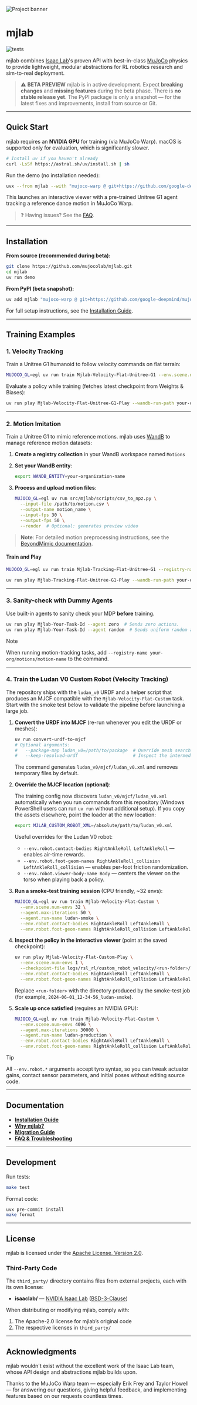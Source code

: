 ![Project banner](docs/static/mjlab-banner.jpg)

# mjlab

<p align="left">
  <img alt="tests" src="https://github.com/mujocolab/mjlab/actions/workflows/ci.yml/badge.svg" />
</p>

mjlab combines [Isaac Lab](https://github.com/isaac-sim/IsaacLab)'s proven API with best-in-class [MuJoCo](https://github.com/google-deepmind/mujoco_warp) physics to provide lightweight, modular abstractions for RL robotics research and sim-to-real deployment.

> ⚠️ **BETA PREVIEW**
> mjlab is in active development. Expect **breaking changes** and **missing features** during the beta phase.
> There is **no stable release yet**. The PyPI package is only a snapshot — for the latest fixes and improvements, install from source or Git.

---

## Quick Start

mjlab requires an **NVIDIA GPU** for training (via MuJoCo Warp).
macOS is supported only for evaluation, which is significantly slower.

```bash
# Install uv if you haven't already
curl -LsSf https://astral.sh/uv/install.sh | sh
```

Run the demo (no installation needed):

```bash
uvx --from mjlab --with "mujoco-warp @ git+https://github.com/google-deepmind/mujoco_warp@486642c3fa262a989b482e0e506716d5793d61a9" demo
```

This launches an interactive viewer with a pre-trained Unitree G1 agent tracking a reference dance motion in MuJoCo Warp.

> ❓ Having issues? See the [FAQ](docs/faq.md).

---

## Installation

**From source (recommended during beta):**

```bash
git clone https://github.com/mujocolab/mjlab.git
cd mjlab
uv run demo
```

**From PyPI (beta snapshot):**

```bash
uv add mjlab "mujoco-warp @ git+https://github.com/google-deepmind/mujoco_warp@486642c3fa262a989b482e0e506716d5793d61a9"
```

For full setup instructions, see the [Installation Guide](docs/installation_guide.md).

---

## Training Examples

### 1. Velocity Tracking

Train a Unitree G1 humanoid to follow velocity commands on flat terrain:

```bash
MUJOCO_GL=egl uv run train Mjlab-Velocity-Flat-Unitree-G1 --env.scene.num-envs 4096
```

Evaluate a policy while training (fetches latest checkpoint from Weights & Biases):

```bash
uv run play Mjlab-Velocity-Flat-Unitree-G1-Play --wandb-run-path your-org/mjlab/run-id
```

---

### 2. Motion Imitation

Train a Unitree G1 to mimic reference motions. mjlab uses [WandB](https://wandb.ai) to manage reference motion datasets:

1. **Create a registry collection** in your WandB workspace named `Motions`

2. **Set your WandB entity**:
   ```bash
   export WANDB_ENTITY=your-organization-name
   ```

3. **Process and upload motion files**:
   ```bash
   MUJOCO_GL=egl uv run src/mjlab/scripts/csv_to_npz.py \
     --input-file /path/to/motion.csv \
     --output-name motion_name \
     --input-fps 30 \
     --output-fps 50 \
     --render  # Optional: generates preview video
   ```

> **Note**: For detailed motion preprocessing instructions, see the [BeyondMimic documentation](https://github.com/HybridRobotics/whole_body_tracking/blob/main/README.md#motion-preprocessing--registry-setup).

#### Train and Play

```bash
MUJOCO_GL=egl uv run train Mjlab-Tracking-Flat-Unitree-G1 --registry-name your-org/motions/motion-name --env.scene.num-envs 4096

uv run play Mjlab-Tracking-Flat-Unitree-G1-Play --wandb-run-path your-org/mjlab/run-id
```

---

### 3. Sanity-check with Dummy Agents

Use built-in agents to sanity check your MDP **before** training.

```bash
uv run play Mjlab-Your-Task-Id --agent zero  # Sends zero actions.
uv run play Mjlab-Your-Task-Id --agent random  # Sends uniform random actions.
```

> [!NOTE]
> When running motion-tracking tasks, add `--registry-name your-org/motions/motion-name` to the command.

---

### 4. Train the Ludan V0 Custom Robot (Velocity Tracking)

The repository ships with the `ludan_v0` URDF and a helper script that produces an MJCF
compatible with the `Mjlab-Velocity-Flat-Custom` task. Start with the smoke test below to
validate the pipeline before launching a large job.

1. **Convert the URDF into MJCF** (re-run whenever you edit the URDF or meshes):

   ```bash
   uv run convert-urdf-to-mjcf
   # Optional arguments:
   #   --package-map ludan_v0=/path/to/package  # Override mesh search paths
   #   --keep-resolved-urdf                     # Inspect the intermediate URDF
   ```

   The command generates `ludan_v0/mjcf/ludan_v0.xml` and removes temporary files by default.

2. **Override the MJCF location (optional)**:

   The training config now discovers `ludan_v0/mjcf/ludan_v0.xml` automatically when you
   run commands from this repository (Windows PowerShell users can run `uv run` without
   additional setup). If you copy the assets elsewhere, point the loader at the new
   location:

   ```bash
   export MJLAB_CUSTOM_ROBOT_XML=/absolute/path/to/ludan_v0.xml
   ```

   Useful overrides for the Ludan V0 robot:

   - `--env.robot.contact-bodies RightAnkleRoll LeftAnkleRoll` — enables air-time rewards.
   - `--env.robot.foot-geom-names RightAnkleRoll_collision LeftAnkleRoll_collision` — enables per-foot friction randomization.
   - `--env.robot.viewer-body-name Body` — centers the viewer on the torso when playing back a policy.

3. **Run a smoke-test training session** (CPU friendly, ~32 envs):

   ```bash
   MUJOCO_GL=egl uv run train Mjlab-Velocity-Flat-Custom \
     --env.scene.num-envs 32 \
     --agent.max-iterations 50 \
     --agent.run-name ludan-smoke \
     --env.robot.contact-bodies RightAnkleRoll LeftAnkleRoll \
     --env.robot.foot-geom-names RightAnkleRoll_collision LeftAnkleRoll_collision
   ```

4. **Inspect the policy in the interactive viewer** (point at the saved checkpoint):

   ```bash
   uv run play Mjlab-Velocity-Flat-Custom-Play \
     --env.scene.num-envs 1 \
     --checkpoint-file logs/rsl_rl/custom_robot_velocity/<run-folder>/model_00050.pt \
     --env.robot.contact-bodies RightAnkleRoll LeftAnkleRoll \
     --env.robot.foot-geom-names RightAnkleRoll_collision LeftAnkleRoll_collision
   ```

   Replace `<run-folder>` with the directory produced by the smoke-test job (for example,
   `2024-06-01_12-34-56_ludan-smoke`).

5. **Scale up once satisfied** (requires an NVIDIA GPU):

   ```bash
   MUJOCO_GL=egl uv run train Mjlab-Velocity-Flat-Custom \
     --env.scene.num-envs 4096 \
     --agent.max-iterations 30000 \
     --agent.run-name ludan-production \
     --env.robot.contact-bodies RightAnkleRoll LeftAnkleRoll \
     --env.robot.foot-geom-names RightAnkleRoll_collision LeftAnkleRoll_collision
   ```

> [!TIP]
> All `--env.robot.*` arguments accept tyro syntax, so you can tweak actuator gains, contact
> sensor parameters, and initial poses without editing source code.

---

## Documentation

- **[Installation Guide](docs/installation_guide.md)**
- **[Why mjlab?](docs/motivation.md)**
- **[Migration Guide](docs/migration_guide.md)**
- **[FAQ & Troubleshooting](docs/faq.md)**

---

## Development

Run tests:

```bash
make test
```

Format code:

```bash
uvx pre-commit install
make format
```

---

## License

mjlab is licensed under the [Apache License, Version 2.0](LICENSE).

### Third-Party Code

The `third_party/` directory contains files from external projects, each with its own license:

- **isaaclab/** — [NVIDIA Isaac Lab](https://github.com/isaac-sim/IsaacLab) ([BSD-3-Clause](src/mjlab/third_party/isaaclab/LICENSE))

When distributing or modifying mjlab, comply with:
1. The Apache-2.0 license for mjlab’s original code
2. The respective licenses in `third_party/`

---

## Acknowledgments

mjlab wouldn't exist without the excellent work of the Isaac Lab team, whose API design and abstractions mjlab builds upon.

Thanks to the MuJoCo Warp team — especially Erik Frey and Taylor Howell — for answering our questions, giving helpful feedback, and implementing features based on our requests countless times.
